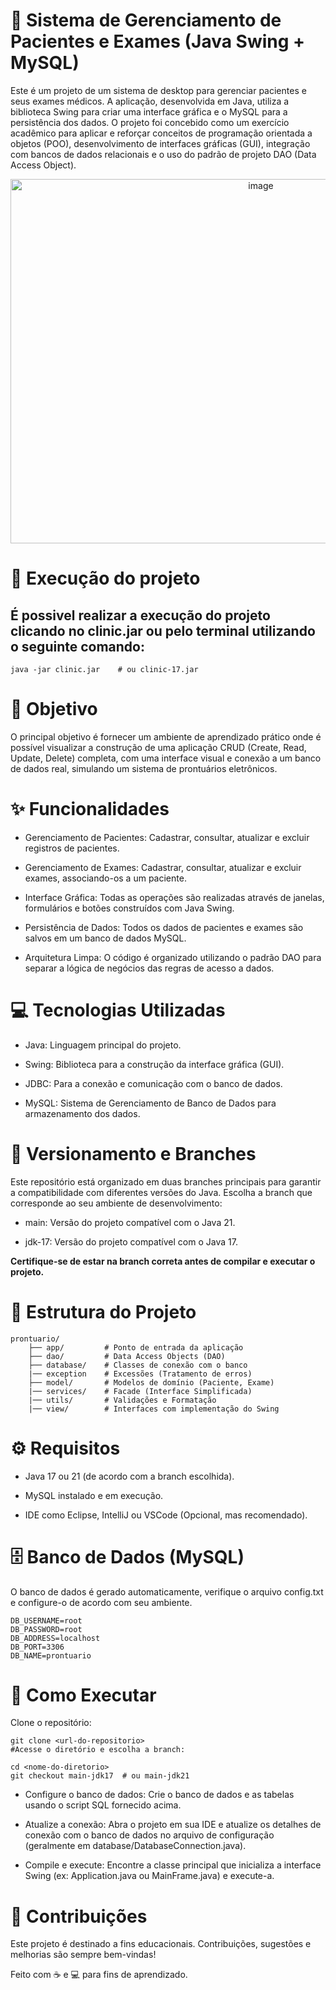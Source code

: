 # 🏥 Sistema de Gerenciamento de Pacientes e Exames (Java Swing + MySQL)

<p>
Este é um projeto de um sistema de desktop para gerenciar pacientes e seus exames médicos. A aplicação, desenvolvida em Java, utiliza a biblioteca Swing para criar uma interface gráfica e o MySQL para a persistência dos dados. O projeto foi concebido como um exercício acadêmico para aplicar e reforçar conceitos de programação orientada a objetos (POO), desenvolvimento de interfaces gráficas (GUI), integração com bancos de dados relacionais e o uso do padrão de projeto DAO (Data Access Object).
</div>

<br>

<center>
  <img width="785" height="583" alt="image" src="https://github.com/user-attachments/assets/c602fae4-4582-4718-a36d-fea52ae78b9c" />
</center>

# 🛞 Execução do projeto
<h2>
  É possivel realizar a execução do projeto clicando no clinic.jar ou pelo terminal utilizando o seguinte comando:
</h2>

  ```
  java -jar clinic.jar    # ou clinic-17.jar
  ```

# 🎯 Objetivo
O principal objetivo é fornecer um ambiente de aprendizado prático onde é possível visualizar a construção de uma aplicação CRUD (Create, Read, Update, Delete) completa, com uma interface visual e conexão a um banco de dados real, simulando um sistema de prontuários eletrônicos.

# ✨ Funcionalidades
- Gerenciamento de Pacientes: Cadastrar, consultar, atualizar e excluir registros de pacientes.

- Gerenciamento de Exames: Cadastrar, consultar, atualizar e excluir exames, associando-os a um paciente.

- Interface Gráfica: Todas as operações são realizadas através de janelas, formulários e botões construídos com Java Swing.

- Persistência de Dados: Todos os dados de pacientes e exames são salvos em um banco de dados MySQL.

- Arquitetura Limpa: O código é organizado utilizando o padrão DAO para separar a lógica de negócios das regras de acesso a dados.

# 💻 Tecnologias Utilizadas
- Java: Linguagem principal do projeto.

- Swing: Biblioteca para a construção da interface gráfica (GUI).

- JDBC: Para a conexão e comunicação com o banco de dados.

- MySQL: Sistema de Gerenciamento de Banco de Dados para armazenamento dos dados.

# 🌿 Versionamento e Branches
Este repositório está organizado em duas branches principais para garantir a compatibilidade com diferentes versões do Java. Escolha a branch que corresponde ao seu ambiente de desenvolvimento:

- main: Versão do projeto compatível com o Java 21.

- jdk-17: Versão do projeto compatível com o Java 17.

<b>Certifique-se de estar na branch correta antes de compilar e executar o projeto.</b>

# 📂 Estrutura do Projeto
```
prontuario/
    ├── app/         # Ponto de entrada da aplicação
    ├── dao/         # Data Access Objects (DAO)
    ├── database/    # Classes de conexão com o banco
    |── exception    # Excessões (Tratamento de erros)
    ├── model/       # Modelos de domínio (Paciente, Exame)
    |── services/    # Facade (Interface Simplificada)
    |── utils/       # Validações e Formatação
    |── view/        # Interfaces com implementação do Swing
```


# ⚙️ Requisitos

- Java 17 ou 21 (de acordo com a branch escolhida).

- MySQL instalado e em execução.

- IDE como Eclipse, IntelliJ ou VSCode (Opcional, mas recomendado).

# 🗄️ Banco de Dados (MySQL)

O banco de dados é gerado automaticamente, verifique o arquivo config.txt e configure-o de acordo com seu ambiente. 
```
DB_USERNAME=root     
DB_PASSWORD=root        
DB_ADDRESS=localhost    
DB_PORT=3306
DB_NAME=prontuario
```

# 🚀 Como Executar
Clone o repositório:
```
git clone <url-do-repositorio>
#Acesse o diretório e escolha a branch:

cd <nome-do-diretorio>
git checkout main-jdk17  # ou main-jdk21
```
- Configure o banco de dados: Crie o banco de dados e as tabelas usando o script SQL fornecido acima.

- Atualize a conexão: Abra o projeto em sua IDE e atualize os detalhes de conexão com o banco de dados no arquivo de configuração (geralmente em database/DatabaseConnection.java).

- Compile e execute: Encontre a classe principal que inicializa a interface Swing (ex: Application.java ou MainFrame.java) e execute-a.

# 🤝 Contribuições
Este projeto é destinado a fins educacionais. Contribuições, sugestões e melhorias são sempre bem-vindas!

Feito com ☕ e 💻 para fins de aprendizado.
